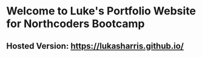 # Welcome to Luke's Portfolio Website for Northcoders Bootcamp

## Hosted Version: https://lukasharris.github.io/
